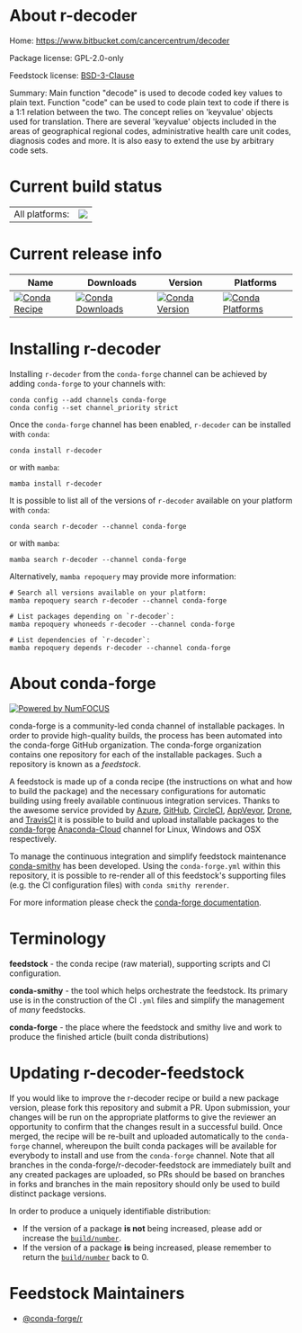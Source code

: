 About r-decoder
===============

Home: https://www.bitbucket.com/cancercentrum/decoder

Package license: GPL-2.0-only

Feedstock license: [BSD-3-Clause](https://github.com/conda-forge/r-decoder-feedstock/blob/main/LICENSE.txt)

Summary: Main function "decode" is used to decode coded key values to plain text. Function "code" can be used to code plain text to code if there is a 1:1 relation between the two. The concept relies on 'keyvalue' objects used for translation. There are several 'keyvalue' objects included in the areas of geographical regional codes, administrative health care unit codes, diagnosis codes and more. It is also easy to extend the use by arbitrary  code sets.

Current build status
====================


<table><tr><td>All platforms:</td>
    <td>
      <a href="https://dev.azure.com/conda-forge/feedstock-builds/_build/latest?definitionId=1069&branchName=main">
        <img src="https://dev.azure.com/conda-forge/feedstock-builds/_apis/build/status/r-decoder-feedstock?branchName=main">
      </a>
    </td>
  </tr>
</table>

Current release info
====================

| Name | Downloads | Version | Platforms |
| --- | --- | --- | --- |
| [![Conda Recipe](https://img.shields.io/badge/recipe-r--decoder-green.svg)](https://anaconda.org/conda-forge/r-decoder) | [![Conda Downloads](https://img.shields.io/conda/dn/conda-forge/r-decoder.svg)](https://anaconda.org/conda-forge/r-decoder) | [![Conda Version](https://img.shields.io/conda/vn/conda-forge/r-decoder.svg)](https://anaconda.org/conda-forge/r-decoder) | [![Conda Platforms](https://img.shields.io/conda/pn/conda-forge/r-decoder.svg)](https://anaconda.org/conda-forge/r-decoder) |

Installing r-decoder
====================

Installing `r-decoder` from the `conda-forge` channel can be achieved by adding `conda-forge` to your channels with:

```
conda config --add channels conda-forge
conda config --set channel_priority strict
```

Once the `conda-forge` channel has been enabled, `r-decoder` can be installed with `conda`:

```
conda install r-decoder
```

or with `mamba`:

```
mamba install r-decoder
```

It is possible to list all of the versions of `r-decoder` available on your platform with `conda`:

```
conda search r-decoder --channel conda-forge
```

or with `mamba`:

```
mamba search r-decoder --channel conda-forge
```

Alternatively, `mamba repoquery` may provide more information:

```
# Search all versions available on your platform:
mamba repoquery search r-decoder --channel conda-forge

# List packages depending on `r-decoder`:
mamba repoquery whoneeds r-decoder --channel conda-forge

# List dependencies of `r-decoder`:
mamba repoquery depends r-decoder --channel conda-forge
```


About conda-forge
=================

[![Powered by
NumFOCUS](https://img.shields.io/badge/powered%20by-NumFOCUS-orange.svg?style=flat&colorA=E1523D&colorB=007D8A)](https://numfocus.org)

conda-forge is a community-led conda channel of installable packages.
In order to provide high-quality builds, the process has been automated into the
conda-forge GitHub organization. The conda-forge organization contains one repository
for each of the installable packages. Such a repository is known as a *feedstock*.

A feedstock is made up of a conda recipe (the instructions on what and how to build
the package) and the necessary configurations for automatic building using freely
available continuous integration services. Thanks to the awesome service provided by
[Azure](https://azure.microsoft.com/en-us/services/devops/), [GitHub](https://github.com/),
[CircleCI](https://circleci.com/), [AppVeyor](https://www.appveyor.com/),
[Drone](https://cloud.drone.io/welcome), and [TravisCI](https://travis-ci.com/)
it is possible to build and upload installable packages to the
[conda-forge](https://anaconda.org/conda-forge) [Anaconda-Cloud](https://anaconda.org/)
channel for Linux, Windows and OSX respectively.

To manage the continuous integration and simplify feedstock maintenance
[conda-smithy](https://github.com/conda-forge/conda-smithy) has been developed.
Using the ``conda-forge.yml`` within this repository, it is possible to re-render all of
this feedstock's supporting files (e.g. the CI configuration files) with ``conda smithy rerender``.

For more information please check the [conda-forge documentation](https://conda-forge.org/docs/).

Terminology
===========

**feedstock** - the conda recipe (raw material), supporting scripts and CI configuration.

**conda-smithy** - the tool which helps orchestrate the feedstock.
                   Its primary use is in the construction of the CI ``.yml`` files
                   and simplify the management of *many* feedstocks.

**conda-forge** - the place where the feedstock and smithy live and work to
                  produce the finished article (built conda distributions)


Updating r-decoder-feedstock
============================

If you would like to improve the r-decoder recipe or build a new
package version, please fork this repository and submit a PR. Upon submission,
your changes will be run on the appropriate platforms to give the reviewer an
opportunity to confirm that the changes result in a successful build. Once
merged, the recipe will be re-built and uploaded automatically to the
`conda-forge` channel, whereupon the built conda packages will be available for
everybody to install and use from the `conda-forge` channel.
Note that all branches in the conda-forge/r-decoder-feedstock are
immediately built and any created packages are uploaded, so PRs should be based
on branches in forks and branches in the main repository should only be used to
build distinct package versions.

In order to produce a uniquely identifiable distribution:
 * If the version of a package **is not** being increased, please add or increase
   the [``build/number``](https://docs.conda.io/projects/conda-build/en/latest/resources/define-metadata.html#build-number-and-string).
 * If the version of a package **is** being increased, please remember to return
   the [``build/number``](https://docs.conda.io/projects/conda-build/en/latest/resources/define-metadata.html#build-number-and-string)
   back to 0.

Feedstock Maintainers
=====================

* [@conda-forge/r](https://github.com/conda-forge/r/)

